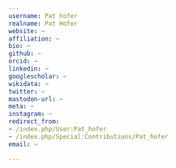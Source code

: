 ```yaml
---
username: Pat hofer
realname: Pat Hofer
website: ~
affiliation: ~
bio: ~
github: ~
orcid: ~
linkedin: ~
googlescholar: ~
wikidata: ~
twitter: ~
mastodon-url: ~
meta: ~
instagram: ~
redirect_from:
- /index.php/User:Pat_hofer
- /index.php/Special:Contributions/Pat_hofer
email: ~

---
```

